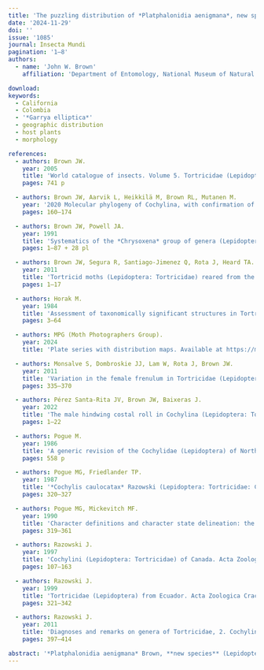 ```yaml
---
title: 'The puzzling distribution of *Platphalonidia aenigmana*, new species, from the Western U.S.A. and Colombia (Lepidoptera: Tortricidae: Cochylina)'
date: '2024-11-29'
doi: ''
issue: '1085'
journal: Insecta Mundi
pagination: '1–8'
authors:
  - name: 'John W. Brown'
    affiliation: 'Department of Entomology, National Museum of Natural History, Washington, DC 20013-7012, USA'

download:
keywords:
  - California
  - Colombia
  - '*Garrya elliptica*'
  - geographic distribution
  - host plants
  - morphology

references:
  - authors: Brown JW.
    year: 2005
    title: 'World catalogue of insects. Volume 5. Tortricidae (Lepidoptera). Apollo Books; Stenstrup, Denmark.'
    pages: 741 p

  - authors: Brown JW, Aarvik L, Heikkilä M, Brown RL, Mutanen M.
    year: '2020 Molecular phylogeny of Cochylina, with confirmation of its relationship to Euliina (Lepidoptera: Tortricidae). Systematic Entomology 45'
    pages: 160–174

  - authors: Brown JW, Powell JA.
    year: 1991
    title: 'Systematics of the *Chrysoxena* group of genera (Lepidoptera: Tortricidae: Euliini). University of California Publications in Entomology 111'
    pages: 1–87 + 28 pl

  - authors: Brown JW, Segura R, Santiago-Jimenez Q, Rota J, Heard TA.
    year: 2011
    title: 'Tortricid moths (Lepidoptera: Tortricidae) reared from the invasive weed Mexican palo verde, *Parkinsonia aculeata*, with comments on their host specificity, biology, geographic distribution, and systematics. Journal of Insect Science 11(article 7)'
    pages: 1–17

  - authors: Horak M.
    year: 1984
    title: 'Assessment of taxonomically significant structures in Tortricinae (Lep., Tortricidae). Mitteilungen der Schweizerischen Entomologischen Gesellschaft 57'
    pages: 3–64

  - authors: MPG (Moth Photographers Group).
    year: 2024
    title: 'Plate series with distribution maps. Available at https://mothphotographersgroup.msstate.edu/species.php?hodges=3771 (Last accessed 7 April 2024.)'

  - authors: Monsalve S, Dombroskie JJ, Lam W, Rota J, Brown JW.
    year: 2011
    title: 'Variation in the female frenulum in Tortricidae (Lepidoptera). Part 3. Tortricinae. Proceedings of the Entomological Society of Washington 113'
    pages: 335–370

  - authors: Pérez Santa-Rita JV, Brown JW, Baixeras J.
    year: 2022
    title: 'The male hindwing costal roll in Cochylina (Lepidoptera: Tortricidae): morphological variation, phylogenetic distribution, and relationship to host utilization. Insect Systematics and Diversity 6(1)'
    pages: 1–22

  - authors: Pogue M.
    year: 1986
    title: 'A generic revision of the Cochylidae (Lepidoptera) of North America. Ph.D. thesis, University of Minnesota, Minneapolis-St. Paul, MN.'
    pages: 558 p

  - authors: Pogue MG, Friedlander TP.
    year: 1987
    title: '*Cochylis caulocatax* Razowski (Lepidoptera: Tortricidae: Cochylini): a redescription of the male with descriptions of the female, larva, and pupa. Proceedings of the Entomological Society of Washington 95'
    pages: 320–327

  - authors: Pogue MG, Mickevitch MF.
    year: 1990
    title: 'Character definitions and character state delineation: the bete noire of phylogenetic inference. Cladistics 6'
    pages: 319–361

  - authors: Razowski J.
    year: 1997
    title: 'Cochylini (Lepidoptera: Tortricidae) of Canada. Acta Zoologica Cracoviensia 40'
    pages: 107–163

  - authors: Razowski J.
    year: 1999
    title: 'Tortricidae (Lepidoptera) from Ecuador. Acta Zoologica Cracoviensia 42'
    pages: 321–342

  - authors: Razowski J.
    year: 2011
    title: 'Diagnoses and remarks on genera of Tortricidae, 2. Cochylini (Lepidoptera: Tortricidae). SHILAP Revista de Lepidopterología 39'
    pages: 397–414

abstract: '*Platphalonidia aenigmana* Brown, **new species** (Lepidoptera: Tortricidae), is described and illustrated from Arizona, California, and Oregon, U.S.A. and Colombia, South America. The new species has been reared on numerous occasions from *Garrya elliptica* Dougl. ex Lindl. (Garryaceae) in northern California and Oregon, once on *Arctostaphylos* sp. (Ericaceae) in southern California, and once on *Gomphrena globosa* L. (Amaranthaceae) in Colombia. Various hypotheses are explored to explain the unusual disjunct geographic distribution of the species. In addition, *Phalonidia bassii* Razowski (Tortricidae) is transferred to *Saphenista* Walsingham, resulting in *Saphenista bassii* (Razowski, 1999), **new combination**.'
---
```


